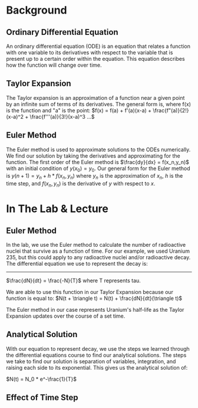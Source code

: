 # Background

## Ordinary Differential Equation
An ordinary differential equation (ODE) is an equation that relates a function with one variable to its derivatives with respect to the variable that is present up to a certain order within the equation. This equation describes how the function will change over time.

## Taylor Expansion
The Taylor expansion is an approximation of a function near a given point by an infinite sum of terms of its derivatives. The general form is, where f(x) is the function and "a" is the point:
$f(x) = f(a) + f'(a)(x-a) + \frac{f"(a)}{2!}(x-a)^2 + \frac{f'''(a)}{3!}(x-a)^3 ...$

## Euler Method
The Euler method is used to approximate solutions to the ODEs numerically. We find our solution by taking the derivatives and approximating for the function. The first order of the Euler method is $\frac{dy}{dx} = f(x_n,y_n)$ with an initial condition of $y(x_0) = y_0$. Our general form for the Euler method is $y(n+1) = y_n + h*f(x_n,y_n)$ where $y_n$ is the approximation of $x_n$, $h$ is the time step, and $f(x_n,y_n)$ is the derivative of $y$ with respect to $x$.

# In The Lab & Lecture

## Euler Method
In the lab, we use the Euler method to calculate the number of radioactive nuclei that survive as a function of time. For our example, we used Uranium 235, but this could apply to any radioactive nuclei and/or radioactive decay. The differential equation we use to represent the decay is: 


***
$\frac{dN}{dt} = \frac{-N}{T}$ where T represents tau.

We are able to use this function in our Taylor Expansion because our function is equal to: $N(t + \triangle t) = N(t) + \frac{dN}{dt}(\triangle t)$

The Euler method in our case represents Uranium's half-life as the Taylor Expansion updates over the course of a set time.

## Analytical Solution
With our equation to represent decay, we use the steps we learned through the differential equations course to find our analytical solutions. The steps we take to find our solution is separation of variables, integration, and raising each side to its exponential. This gives us the analytical solution of: 

$N(t) = N_0 * e^-\frac{1}{T}$

## Effect of Time Step


